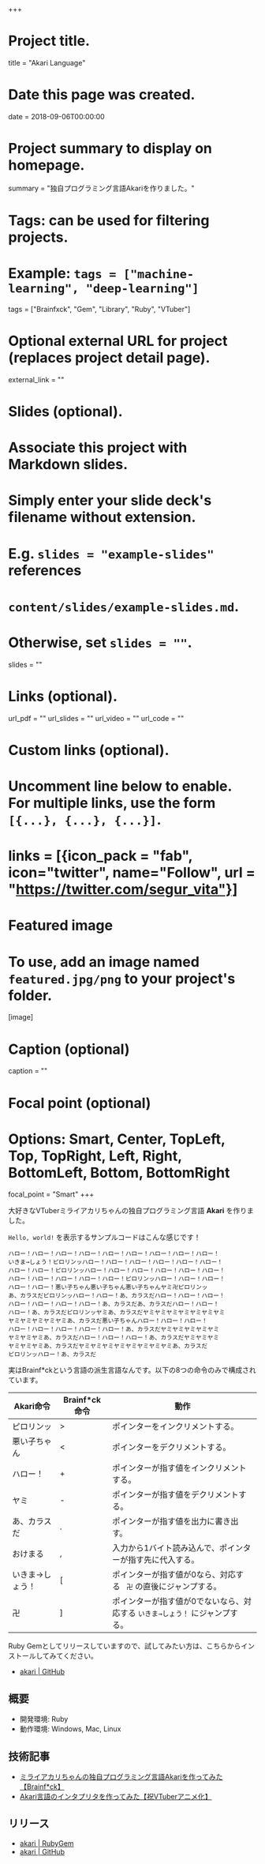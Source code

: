 +++
# Project title.
title = "Akari Language"

# Date this page was created.
date = 2018-09-06T00:00:00

# Project summary to display on homepage.
summary = "独自プログラミング言語Akariを作りました。"

# Tags: can be used for filtering projects.
# Example: `tags = ["machine-learning", "deep-learning"]`
tags = ["Brainfxck", "Gem", "Library", "Ruby", "VTuber"]

# Optional external URL for project (replaces project detail page).
external_link = ""

# Slides (optional).
#   Associate this project with Markdown slides.
#   Simply enter your slide deck's filename without extension.
#   E.g. `slides = "example-slides"` references 
#   `content/slides/example-slides.md`.
#   Otherwise, set `slides = ""`.
slides = ""

# Links (optional).
url_pdf = ""
url_slides = ""
url_video = ""
url_code = ""

# Custom links (optional).
#   Uncomment line below to enable. For multiple links, use the form `[{...}, {...}, {...}]`.
# links = [{icon_pack = "fab", icon="twitter", name="Follow", url = "https://twitter.com/segur_vita"}]

# Featured image
# To use, add an image named `featured.jpg/png` to your project's folder. 
[image]
  # Caption (optional)
  caption = ""

  # Focal point (optional)
  # Options: Smart, Center, TopLeft, Top, TopRight, Left, Right, BottomLeft, Bottom, BottomRight
  focal_point = "Smart"
+++



大好きなVTuberミライアカリちゃんの独自プログラミング言語 **Akari** を作りました。

`Hello, world!` を表示するサンプルコードはこんな感じです！

```
ハロー！ハロー！ハロー！ハロー！ハロー！ハロー！ハロー！ハロー！ハロー！
いきま→しょう！ピロリンッハロー！ハロー！ハロー！ハロー！ハロー！ハロー！
ハロー！ハロー！ピロリンッハロー！ハロー！ハロー！ハロー！ハロー！ハロー！
ハロー！ハロー！ハロー！ハロー！ハロー！ピロリンッハロー！ハロー！ハロー！
ハロー！ハロー！悪い子ちゃん悪い子ちゃん悪い子ちゃんヤミ卍ピロリンッ
あ、カラスだピロリンッハロー！ハロー！あ、カラスだハロー！ハロー！ハロー！
ハロー！ハロー！ハロー！ハロー！あ、カラスだあ、カラスだハロー！ハロー！
ハロー！あ、カラスだピロリンッヤミあ、カラスだヤミヤミヤミヤミヤミヤミヤミ
ヤミヤミヤミヤミヤミあ、カラスだ悪い子ちゃんハロー！ハロー！ハロー！
ハロー！ハロー！ハロー！ハロー！ハロー！あ、カラスだヤミヤミヤミヤミヤミ
ヤミヤミヤミあ、カラスだハロー！ハロー！ハロー！あ、カラスだヤミヤミヤミ
ヤミヤミヤミあ、カラスだヤミヤミヤミヤミヤミヤミヤミヤミあ、カラスだ
ピロリンッハロー！あ、カラスだ
```

実はBrainf*ckという言語の派生言語なんです。以下の8つの命令のみで構成されています。

| Akari命令       | Brainf*ck命令 | 動作                                                         |
| --------------- | ------------- | ------------------------------------------------------------ |
| ピロリンッ      | >             | ポインターをインクリメントする。                               |
| 悪い子ちゃん    | <             | ポインターをデクリメントする。                                 |
| ハロー！        | +             | ポインターが指す値をインクリメントする。                       |
| ヤミ            | -             | ポインターが指す値をデクリメントする。                         |
| あ、カラスだ    | .             | ポインターが指す値を出力に書き出す。                           |
| おけまる        | ,             | 入力から1バイト読み込んで、ポインターが指す先に代入する。      |
| いきま→しょう！ | [             | ポインターが指す値が0なら、対応する ` 卍` の直後にジャンプする。 |
| 卍              | ]             | ポインターが指す値が0でないなら、対応する `いきま→しょう！` にジャンプする。 |

Ruby Gemとしてリリースしていますので、試してみたい方は、こちらからインストールしてみてください。

- [akari | GitHub](https://github.com/segurvita/akari)

## 概要

- 開発環境: Ruby
- 動作環境: Windows, Mac, Linux


## 技術記事

- [ミライアカリちゃんの独自プログラミング言語Akariを作ってみた【Brainf*ck】](https://qiita.com/segur/items/eaca10475d7a9f7dda78)
- [Akari言語のインタプリタを作ってみた【祝VTuberアニメ化】](https://qiita.com/segur/items/96989fc1dc282d0a02bd)


## リリース

- [akari | RubyGem](https://rubygems.org/gems/akari)
- [akari | GitHub](https://github.com/segurvita/akari)



